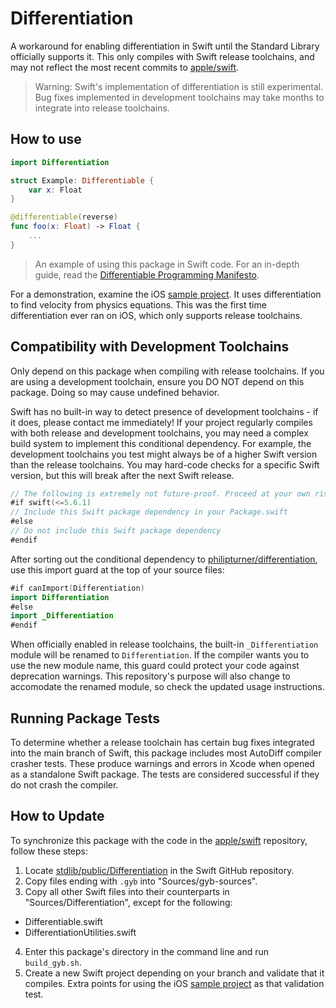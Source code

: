 # Differentiation

A workaround for enabling differentiation in Swift until the Standard Library officially supports it. This only compiles with Swift release toolchains, and may not reflect the most recent commits to [apple/swift](https://github.com/apple/swift/tree/main/stdlib/public/Differentiation).

> Warning: Swift's implementation of differentiation is still experimental. Bug fixes implemented in development toolchains may take months to integrate into release toolchains.

## How to use

```swift
import Differentiation

struct Example: Differentiable {
    var x: Float
}

@differentiable(reverse)
func foo(x: Float) -> Float {
    ...
}
```


> An example of using this package in Swift code. For an in-depth guide, read the [Differentiable Programming Manifesto](https://github.com/apple/swift/blob/main/docs/DifferentiableProgramming.md).

For a demonstration, examine the iOS [sample project](https://github.com/philipturner/differentiation-ios-demo). It uses differentiation to find velocity from physics equations. This was the first time differentiation ever ran on iOS, which only supports release toolchains.

## Compatibility with Development Toolchains

Only depend on this package when compiling with release toolchains. If you are using a development toolchain, ensure you DO NOT depend on this package. Doing so may cause undefined behavior.

Swift has no built-in way to detect presence of development toolchains - if it does, please contact me immediately! If your project regularly compiles with both release and development toolchains, you may need a complex build system to implement this conditional dependency. For example, the development toolchains you test might always be of a higher Swift version than the release toolchains. You may hard-code checks for a specific Swift version, but this will break after the next Swift release.

```swift
// The following is extremely not future-proof. Proceed at your own risk.
#if swift(<=5.6.1)
// Include this Swift package dependency in your Package.swift
#else
// Do not include this Swift package dependency
#endif
```

After sorting out the conditional dependency to [philipturner/differentiation](https://github.com/philipturner/differentiation), use this import guard at the top of your source files:

```swift
#if canImport(Differentiation)
import Differentiation
#else
import _Differentiation
#endif
```

When officially enabled in release toolchains, the built-in `_Differentiation` module will be renamed to `Differentiation`. If the compiler wants you to use the new module name, this guard could protect your code against deprecation warnings. This repository's purpose will also change to accomodate the renamed module, so check the updated usage instructions.

## Running Package Tests

To determine whether a release toolchain has certain bug fixes integrated into the main branch of Swift, this package includes most AutoDiff compiler crasher tests. These produce warnings and errors in Xcode when opened as a standalone Swift package. The tests are considered successful if they do not crash the compiler.

## How to Update

To synchronize this package with the code in the [apple/swift](https://github.com/apple/swift) repository, follow these steps:
1. Locate [stdlib/public/Differentiation](https://github.com/apple/swift/tree/main/stdlib/public/Differentiation) in the Swift GitHub repository.
2. Copy files ending with `.gyb` into "Sources/gyb-sources".
3. Copy all other Swift files into their counterparts in "Sources/Differentiation", except for the following:
- Differentiable.swift
- DifferentiationUtilities.swift
4. Enter this package's directory in the command line and run `build_gyb.sh`.
5. Create a new Swift project depending on your branch and validate that it compiles. Extra points for using the iOS [sample project](https://github.com/philipturner/differentiation-ios-demo) as that validation test.

